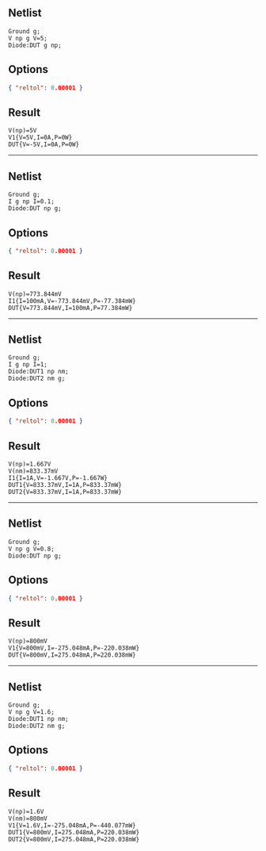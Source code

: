 ## Netlist

```text
Ground g;
V np g V=5;
Diode:DUT g np;
```

## Options

```json
{ "reltol": 0.00001 }
```

## Result

```text
V(np)=5V
V1{V=5V,I=0A,P=0W}
DUT{V=-5V,I=0A,P=0W}
```

---

## Netlist

```text
Ground g;
I g np I=0.1;
Diode:DUT np g;
```

## Options

```json
{ "reltol": 0.00001 }
```

## Result

```text
V(np)=773.844mV
I1{I=100mA,V=-773.844mV,P=-77.384mW}
DUT{V=773.844mV,I=100mA,P=77.384mW}
```

---

## Netlist

```text
Ground g;
I g np I=1;
Diode:DUT1 np nm;
Diode:DUT2 nm g;
```

## Options

```json
{ "reltol": 0.00001 }
```

## Result

```text
V(np)=1.667V
V(nm)=833.37mV
I1{I=1A,V=-1.667V,P=-1.667W}
DUT1{V=833.37mV,I=1A,P=833.37mW}
DUT2{V=833.37mV,I=1A,P=833.37mW}
```

---

## Netlist

```text
Ground g;
V np g V=0.8;
Diode:DUT np g;
```

## Options

```json
{ "reltol": 0.00001 }
```

## Result

```text
V(np)=800mV
V1{V=800mV,I=-275.048mA,P=-220.038mW}
DUT{V=800mV,I=275.048mA,P=220.038mW}
```

---

## Netlist

```text
Ground g;
V np g V=1.6;
Diode:DUT1 np nm;
Diode:DUT2 nm g;
```

## Options

```json
{ "reltol": 0.00001 }
```

## Result

```text
V(np)=1.6V
V(nm)=800mV
V1{V=1.6V,I=-275.048mA,P=-440.077mW}
DUT1{V=800mV,I=275.048mA,P=220.038mW}
DUT2{V=800mV,I=275.048mA,P=220.038mW}
```

